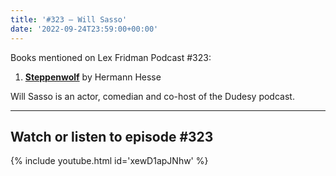 ```yaml
---
title: '#323 – Will Sasso'
date: '2022-09-24T23:59:00+00:00'
---
```


Books mentioned on Lex Fridman Podcast #323:

1. <b><a href="https://amzn.to/3GrREgl" target="_blank" rel="sponsored noopener noreferrer">Steppenwolf</a></b> by Hermann Hesse

Will Sasso is an actor, comedian and co-host of the Dudesy podcast.

- - - - - -

## Watch or listen to episode #323

{% include youtube.html id='xewD1apJNhw' %}